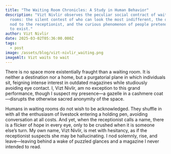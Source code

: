 ```yaml
---
title: "The Waiting Room Chronicles: A Study in Human Behavior"
description: "Vizt Nivlir observes the peculiar social contract of waiting
  rooms: the silent contest of who can look the most indifferent, the obligatory
  nod to the receptionist, and the curious phenomenon of people pretending not
  to exist."
author: Vizt Nivlir
date: 2025-03-02T05:36:00.000Z
tags:
  - post
image: /assets/blog/vizt-nivlir_waiting.png
imageAlt: Vizt waits to wait
---
```

There is no space more existentially fraught than a waiting room. It is neither a destination nor a home, but a purgatorial plane in which individuals sit, feigning intense interest in outdated magazines while studiously avoiding eye contact. I, Vizt Nivlir, am no exception to this grand performance, though I suspect my presence—a gazelle in a cashmere coat—disrupts the otherwise sacred anonymity of the space.

Humans in waiting rooms do not wish to be acknowledged. They shuffle in with all the enthusiasm of livestock entering a holding pen, avoiding conversation at all costs. And yet, when the receptionist calls a name, there is a flicker of hope in every eye, only to be crushed when it is someone else’s turn. My own name, Vizt Nivlir, is met with hesitancy, as if the receptionist suspects she may be hallucinating. I nod solemnly, rise, and leave—leaving behind a wake of puzzled glances and a magazine I never intended to read.
